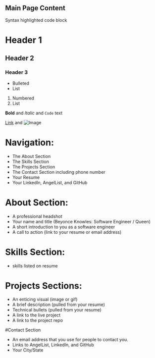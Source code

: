 ## Main Page Content


Syntax highlighted code block

# Header 1
## Header 2
### Header 3

- Bulleted
- List

1. Numbered
2. List

**Bold** and _Italic_ and `Code` text

[Link](url) and ![Image](src)


# Navigation:
- The About Section
- The Skills Section
- The Projects Section
- The Contact Section including phone number
- Your Resume
- Your LinkedIn, AngelList, and GitHub


# About Section:
- A professional headshot
- Your name and title (Beyonce Knowles: Software Engineer / Queen)
- A short introduction to you as a software engineer
- A call to action (link to your resume or email address)


# Skills Section:
- skills listed on resume

# Projects Sections:
- An enticing visual (image or gif)
- A brief description (pulled from your resume)
- Technical bullets (pulled from your resume)
- A link to the live project
- A link to the project repo

#Contact Section
- An email address that you use for people to contact you.
- Links to AngelList, LinkedIn, and GitHub
- Your City/State
